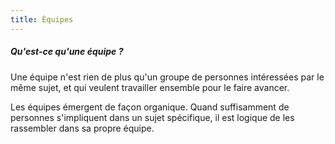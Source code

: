 ```yaml
---
title: Équipes
---
```


<Note>

##### Qu'est-ce qu'une équipe ?

Une équipe n'est rien de plus qu'un groupe de personnes intéressées par le même sujet,
et qui veulent travailler ensemble pour le faire avancer.

Les équipes émergent de façon organique. Quand suffisamment de personnes s'impliquent dans un sujet spécifique,
il est logique de les rassembler dans sa propre équipe.

</Note>
